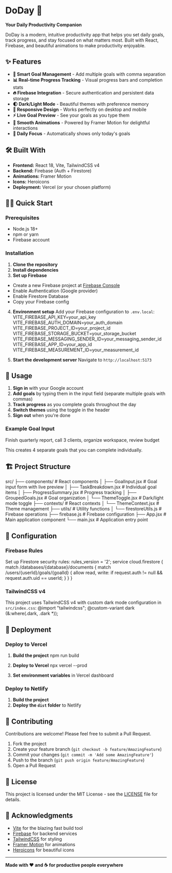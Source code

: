 # DoDay 🎯

**Your Daily Productivity Companion**

DoDay is a modern, intuitive productivity app that helps you set daily goals, track progress, and stay focused on what matters most. Built with React, Firebase, and beautiful animations to make productivity enjoyable.

## ✨ Features

- **🎯 Smart Goal Management** - Add multiple goals with comma separation
- **📊 Real-time Progress Tracking** - Visual progress bars and completion stats
- **🔥 Firebase Integration** - Secure authentication and persistent data storage
- **🌓 Dark/Light Mode** - Beautiful themes with preference memory
- **📱 Responsive Design** - Works perfectly on desktop and mobile
- **⚡ Live Goal Preview** - See your goals as you type them
- **🎨 Smooth Animations** - Powered by Framer Motion for delightful interactions
- **📅 Daily Focus** - Automatically shows only today's goals

## 🛠️ Built With

- **Frontend:** React 18, Vite, TailwindCSS v4
- **Backend:** Firebase (Auth + Firestore)
- **Animations:** Framer Motion
- **Icons:** Heroicons
- **Deployment:** Vercel (or your chosen platform)

## 🏃‍♂️ Quick Start

### Prerequisites

- Node.js 18+ 
- npm or yarn
- Firebase account

### Installation

1. **Clone the repository**
2. **Install dependencies**
3. **Set up Firebase**
- Create a new Firebase project at [Firebase Console](https://console.firebase.google.com)
- Enable Authentication (Google provider)
- Enable Firestore Database
- Copy your Firebase config

4. **Environment setup**
Add your Firebase configuration to `.env.local`:
VITE_FIREBASE_API_KEY=your_api_key
VITE_FIREBASE_AUTH_DOMAIN=your_auth_domain
VITE_FIREBASE_PROJECT_ID=your_project_id
VITE_FIREBASE_STORAGE_BUCKET=your_storage_bucket
VITE_FIREBASE_MESSAGING_SENDER_ID=your_messaging_sender_id
VITE_FIREBASE_APP_ID=your_app_id
VITE_FIREBASE_MEASUREMENT_ID=your_measurement_id

5. **Start the development server**
Navigate to `http://localhost:5173`

## 📖 Usage

1. **Sign in** with your Google account
2. **Add goals** by typing them in the input field (separate multiple goals with commas)
3. **Track progress** as you complete goals throughout the day
4. **Switch themes** using the toggle in the header
5. **Sign out** when you're done

### Example Goal Input
Finish quarterly report, call 3 clients, organize workspace, review budget

This creates 4 separate goals that you can complete individually.

## 🏗️ Project Structure
src/
├── components/ # React components
│ ├── GoalInput.jsx # Goal input form with live preview
│ ├── TaskBreakdown.jsx # Individual goal items
│ ├── ProgressSummary.jsx # Progress tracking
│ ├── GroupedGoals.jsx # Goal organization
│ └── ThemeToggle.jsx # Dark/light mode toggle
├── contexts/ # React contexts
│ └── ThemeContext.jsx # Theme management
├── utils/ # Utility functions
│ └── firestoreUtils.js # Firebase operations
├── firebase.js # Firebase configuration
├── App.jsx # Main application component
└── main.jsx # Application entry point

## 🔧 Configuration

### Firebase Rules

Set up Firestore security rules:
rules_version = '2';
service cloud.firestore {
match /databases/{database}/documents {
match /users/{userId}/goals/{goalId} {
allow read, write: if request.auth != null && request.auth.uid == userId;
}
}
}

### TailwindCSS v4

This project uses TailwindCSS v4 with custom dark mode configuration in `src/index.css`:
@import "tailwindcss";
@custom-variant dark (&:where(.dark, .dark *));

## 🚀 Deployment

### Deploy to Vercel

1. **Build the project**
npm run build

2. **Deploy to Vercel**
npx vercel --prod

3. **Set environment variables** in Vercel dashboard

### Deploy to Netlify

1. **Build the project**
2. **Deploy the `dist` folder** to Netlify

## 🤝 Contributing

Contributions are welcome! Please feel free to submit a Pull Request.

1. Fork the project
2. Create your feature branch (`git checkout -b feature/AmazingFeature`)
3. Commit your changes (`git commit -m 'Add some AmazingFeature'`)
4. Push to the branch (`git push origin feature/AmazingFeature`)
5. Open a Pull Request

## 📝 License

This project is licensed under the MIT License - see the [LICENSE](LICENSE) file for details.

## 🙏 Acknowledgments

- [Vite](https://vitejs.dev/) for the blazing fast build tool
- [Firebase](https://firebase.google.com/) for backend services
- [TailwindCSS](https://tailwindcss.com/) for styling
- [Framer Motion](https://www.framer.com/motion/) for animations
- [Heroicons](https://heroicons.com/) for beautiful icons

---

**Made with ❤️ and ☕ for productive people everywhere**



